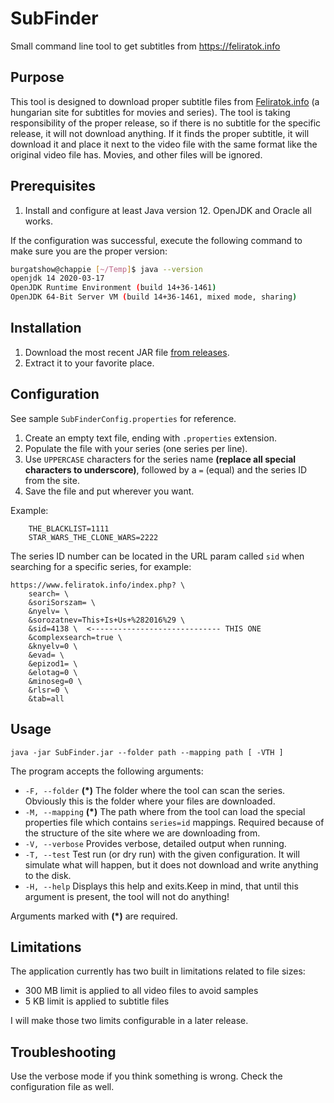 # SubFinder

Small command line tool to get subtitles from https://feliratok.info

## Purpose
This tool is designed to download proper subtitle files from [Feliratok.info](https://feliratok.info) (a hungarian site for subtitles for movies and series). The tool is taking responsibility of the proper release, so if there is no subtitle
for the specific release, it will not download anything. If it finds the proper subtitle, it will download it and place it next to the video
file with the same format like the original video file has. Movies, and other files will be ignored.

## Prerequisites
1. Install and configure at least Java version 12. OpenJDK and Oracle all works.

If the configuration was successful, execute the following command to make sure you are the proper version:

```bash
burgatshow@chappie [~/Temp]$ java --version
openjdk 14 2020-03-17
OpenJDK Runtime Environment (build 14+36-1461)
OpenJDK 64-Bit Server VM (build 14+36-1461, mixed mode, sharing)
```

## Installation
1. Download the most recent JAR file [from releases](https://github.com/burgatshow/subfinder/releases).
2. Extract it to your favorite place.

## Configuration

See sample `SubFinderConfig.properties` for reference.

1. Create an empty text file, ending with `.properties` extension.
2. Populate the file with your series (one series per line).
3. Use `UPPERCASE` characters for the series name **(replace all special characters to underscore)**, followed by a `=` (equal) and the series ID from the site.
4. Save the file and put wherever you want.

Example:

```
	THE_BLACKLIST=1111
	STAR_WARS_THE_CLONE_WARS=2222
```

The series ID number can be located in the URL param called `sid` when searching for a specific series, for example:

```
https://www.feliratok.info/index.php? \ 
	search= \
	&soriSorszam= \
	&nyelv= \
	&sorozatnev=This+Is+Us+%282016%29 \
	&sid=4138 \  <----------------------------- THIS ONE
	&complexsearch=true \
	&knyelv=0 \
	&evad= \
	&epizod1= \
	&elotag=0 \
	&minoseg=0 \
	&rlsr=0 \
	&tab=all
```

## Usage
`java -jar SubFinder.jar --folder path --mapping path [ -VTH ]`

The program accepts the following arguments:

- `-F, --folder` **(*)** The folder where the tool can scan the series. Obviously this is the folder where your files are downloaded.
- `-M, --mapping` **(*)** The path where from the tool can load the special properties file which contains `series=id` mappings. Required because of the structure of the site where we are downloading from.
- `-V, --verbose` Provides verbose, detailed output when running.
- `-T, --test` Test run (or dry run) with the given configuration. It will simulate what will happen, but it does not download and write anything to the disk.
- `-H, --help` Displays this help and exits.Keep in mind, that until this argument is present, the tool will not do anything!

Arguments marked with **(*)** are required.

## Limitations
The application currently has two built in limitations related to file sizes:

- 300 MB limit is applied to all video files to avoid samples
- 5 KB limit is applied to subtitle files

I will make those two limits configurable in a later release. 

## Troubleshooting
Use the verbose mode if you think something is wrong. Check the configuration file as well.